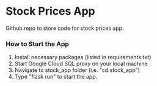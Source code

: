 # Stock Prices App
 Github repo to store code for stock prices app.

### How to Start the App
1. Install necessary packages (listed in requirements.txt)
2. Start Google Cloud SQL proxy on your local machine
3. Navigate to stock_app folder (i.e. "cd stock_app")
3. Type "flask run" to start the app. 
